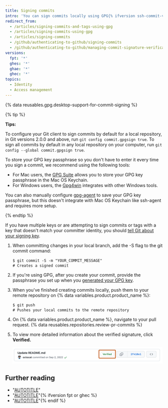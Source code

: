 ```yaml
---
title: Signing commits
intro: 'You can sign commits locally using GPG{% ifversion ssh-commit-verification %}, SSH,{% endif %} or S/MIME.'
redirect_from:
  - /articles/signing-commits-and-tags-using-gpg
  - /articles/signing-commits-using-gpg
  - /articles/signing-commits
  - /github/authenticating-to-github/signing-commits
  - /github/authenticating-to-github/managing-commit-signature-verification/signing-commits
versions:
  fpt: '*'
  ghes: '*'
  ghae: '*'
  ghec: '*'
topics:
  - Identity
  - Access management
---
```

{% data reusables.gpg.desktop-support-for-commit-signing %}

{% tip %}

**Tips:**

To configure your Git client to sign commits by default for a local repository, in Git versions 2.0.0 and above, run `git config commit.gpgsign true`. To sign all commits by default in any local repository on your computer, run `git config --global commit.gpgsign true`.

To store your GPG key passphrase so you don't have to enter it every time you sign a commit, we recommend using the following tools:
- For Mac users, the [GPG Suite](https://gpgtools.org/) allows you to store your GPG key passphrase in the Mac OS Keychain.
- For Windows users, the [Gpg4win](https://www.gpg4win.org/) integrates with other Windows tools.

You can also manually configure [gpg-agent](http://linux.die.net/man/1/gpg-agent) to save your GPG key passphrase, but this doesn't integrate with Mac OS Keychain like ssh-agent and requires more setup.

{% endtip %}

If you have multiple keys or are attempting to sign commits or tags with a key that doesn't match your committer identity, you should [tell Git about your signing key](/authentication/managing-commit-signature-verification/telling-git-about-your-signing-key).

1. When committing changes in your local branch, add the -S flag to the git commit command:

   ```shell
   $ git commit -S -m "YOUR_COMMIT_MESSAGE"
   # Creates a signed commit
   ```

2. If you're using GPG, after you create your commit, provide the passphrase you set up when you [generated your GPG key](/authentication/managing-commit-signature-verification/generating-a-new-gpg-key).
3. When you've finished creating commits locally, push them to your remote repository on {% data variables.product.product_name %}:

   ```shell
   $ git push
   # Pushes your local commits to the remote repository
   ```

4. On {% data variables.product.product_name %}, navigate to your pull request.
{% data reusables.repositories.review-pr-commits %}
5. To view more detailed information about the verified signature, click **Verified.**

   ![Screenshot of a commit in the commit list for a repository. "Verified" is highlighted with an orange outline.](/assets/images/help/commits/verified-commit.png)

## Further reading

- "[AUTOTITLE](/authentication/managing-commit-signature-verification/telling-git-about-your-signing-key)"
- "[AUTOTITLE](/authentication/managing-commit-signature-verification/signing-tags)"{% ifversion fpt or ghec %}
- "[AUTOTITLE](/codespaces/managing-your-codespaces/managing-gpg-verification-for-github-codespaces)"{% endif %}
